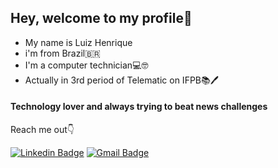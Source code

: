 ## Hey, welcome to my profile👋 
- My name is Luiz Henrique
- i'm from Brazil🇧🇷
- I'm a computer technician💻🤓
- Actually in 3rd period of Telematic on IFPB📚🖊

#### Technology lover and always trying to beat news challenges

Reach me out👇

[![Linkedin Badge](https://img.shields.io/badge/-Luiz%20Henrique-6633cc?style=flat-square&logo=Linkedin&logoColor=white&link=https://www.linkedin.com/in/luiz-henrique-898765206/)](https://www.linkedin.com/in/luiz-henrique-898765206/) 
[![Gmail Badge](https://img.shields.io/badge/-luizhfcb@gmail.com-6633cc?style=flat-square&logo=Gmail&logoColor=white&link=mailto:luizhfcb@gmail.com)](mailto:diego.schell.f@gmail.com)
<!---
luizhfcb/luizhfcb is a ✨ special ✨ repository because its `README.md` (this file) appears on your GitHub profile.
You can click the Preview link to take a look at your changes.
--->
